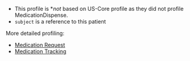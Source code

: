 
- This profile is **not* based on US-Core profile as they did not profile MedicationDispense.
- `subject` is a reference to this patient

More detailed profiling:

- [Medication Request](StructureDefinition-VA.MHV.PHR.medicationRequest.html)
- [Medication Tracking](StructureDefinition-VA.MHV.PHR.medicationTracking.html)
